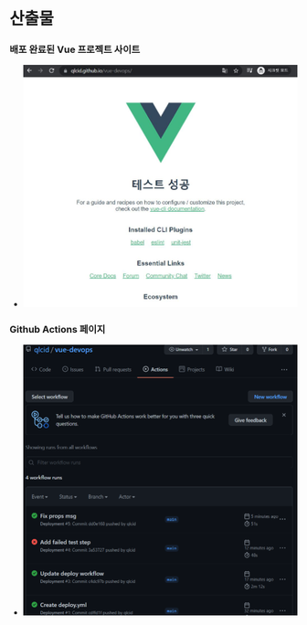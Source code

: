 # 산출물

### 배포 완료된 Vue 프로젝트 사이트

- ![vue-site](./vue-site.JPG)

### Github Actions 페이지

- ![vue-workflow](./vue-workflow.PNG)
